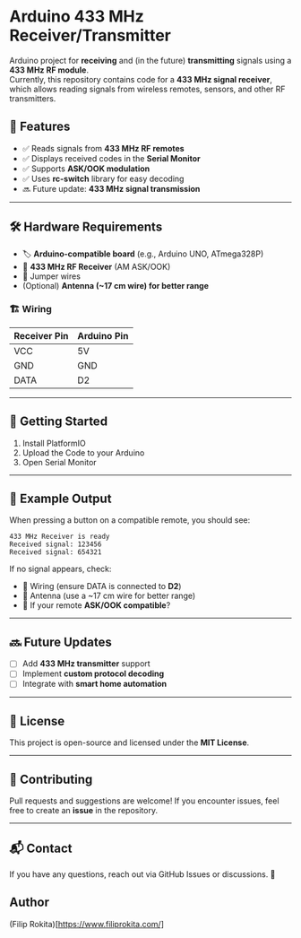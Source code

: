 # Arduino 433 MHz Receiver/Transmitter

Arduino project for **receiving** and (in the future) **transmitting** signals using a **433 MHz RF module**.  
Currently, this repository contains code for a **433 MHz signal receiver**, which allows reading signals from wireless remotes, sensors, and other RF transmitters.

## 📡 Features
- ✅ Reads signals from **433 MHz RF remotes**
- ✅ Displays received codes in the **Serial Monitor**
- ✅ Supports **ASK/OOK modulation**
- ✅ Uses **rc-switch** library for easy decoding
- 🔜 Future update: **433 MHz signal transmission**

---

## 🛠️ Hardware Requirements
- 🏷️ **Arduino-compatible board** (e.g., Arduino UNO, ATmega328P)
- 📡 **433 MHz RF Receiver** (AM ASK/OOK)
- 🔌 Jumper wires
- (Optional) **Antenna (~17 cm wire) for better range**

### 🏗️ **Wiring**
| Receiver Pin | Arduino Pin |
|-------------|------------|
| VCC         | 5V         |
| GND         | GND        |
| DATA        | D2         |

---

## 🚀 Getting Started
1. Install PlatformIO
2. Upload the Code to your Arduino
3. Open Serial Monitor

---

## 📝 Example Output
When pressing a button on a compatible remote, you should see:

```
433 MHz Receiver is ready
Received signal: 123456
Received signal: 654321
```

If no signal appears, check:
- 🔧 Wiring (ensure DATA is connected to **D2**)
- 📶 Antenna (use a ~17 cm wire for better range)
- 🔄 If your remote **ASK/OOK compatible**?

---

## 🔜 Future Updates
- [ ] Add **433 MHz transmitter** support
- [ ] Implement **custom protocol decoding**
- [ ] Integrate with **smart home automation**

---

## 📜 License
This project is open-source and licensed under the **MIT License**.

---

## 🤝 Contributing
Pull requests and suggestions are welcome! If you encounter issues, feel free to create an **issue** in the repository.

---

## 📬 Contact
If you have any questions, reach out via GitHub Issues or discussions. 🚀

## Author
(Filip Rokita)[https://www.filiprokita.com/]
